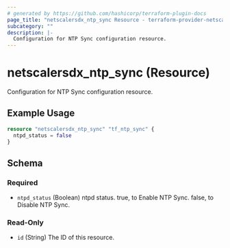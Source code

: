 ```yaml
---
# generated by https://github.com/hashicorp/terraform-plugin-docs
page_title: "netscalersdx_ntp_sync Resource - terraform-provider-netscalersdx"
subcategory: ""
description: |-
  Configuration for NTP Sync configuration resource.
---
```


# netscalersdx_ntp_sync (Resource)

Configuration for NTP Sync configuration resource.

## Example Usage

```terraform
resource "netscalersdx_ntp_sync" "tf_ntp_sync" {
  ntpd_status = false
}
```

<!-- schema generated by tfplugindocs -->
## Schema

### Required

- `ntpd_status` (Boolean) ntpd status. true, to Enable NTP Sync. false, to Disable NTP Sync.

### Read-Only

- `id` (String) The ID of this resource.
